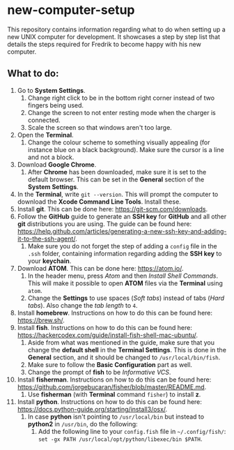 # new-computer-setup
This repository contains information regarding what to do when setting up a new UNIX computer for development. It showcases a step by step list that details the steps required for Fredrik to become happy with his new computer.

## What to do:

1. Go to **System Settings**.
    1. Change right click to be in the bottom right corner instead of two fingers being used.
    2. Change the screen to not enter resting mode when the charger is connected.
    3. Scale the screen so that windows aren't too large.
2. Open the **Terminal**.
    1. Change the colour scheme to something visually appealing (for instance blue on a black background). Make sure the cursor is a line and not a block.
3. Download **Google Chrome**.
    1. After **Chrome** has been downloaded, make sure it is set to the default browser. This can be set in the **General** section of the **System Settings**.
4. In the **Terminal**, write `git --version`. This will prompt the computer to download the **Xcode Command Line Tools**. Install these.
5. Install **git**. This can be done here: https://git-scm.com/downloads.
6. Follow the **GitHub** guide to generate an **SSH key** for **GitHub** and all other **git** distributions you are using. The guide can be found here: https://help.github.com/articles/generating-a-new-ssh-key-and-adding-it-to-the-ssh-agent/.
    1. Make sure you do not forget the step of adding a `config` file in the `.ssh` folder, containing information regarding adding the **SSH key** to your **keychain**.
7. Download **ATOM**. This can be done here: https://atom.io/.
    1. In the header menu, press *Atom* and then *Install Shell Commands*. This will make it possible to open **ATOM** files via the **Terminal** using `atom`.
    2. Change the **Settings** to use spaces (*Soft tabs*) instead of tabs (*Hard tabs*). Also change the *tab length* to `4`.
8. Install **homebrew**. Instructions on how to do this can be found here: https://brew.sh/.
9. Install **fish**. Instructions on how to do this can be found here: https://hackercodex.com/guide/install-fish-shell-mac-ubuntu/.
    1. Aside from what was mentioned in the guide, make sure that you change the **default shell** in the **Terminal Settings**. This is done in the **General** section, and it should be changed to `/usr/local/bin/fish`.
    2. Make sure to follow the **Basic Configuration** part as well.
    3. Change the prompt of **fish** to be *Informative VCS*.
10. Install **fisherman**. Instructions on how to do this can be found here: https://github.com/jorgebucaran/fisher/blob/master/README.md.
    1. Use **fisherman** (with **Terminal** command `fisher`) to install **z**.
11. Install **python**. Instructions on how to do this can be found here: https://docs.python-guide.org/starting/install3/osx/.
    1. In case **python** isn't pointing to `/usr/local/bin` but instead to **python2** in `/usr/bin`, do the following:
        1. Add the following line to your `config.fish` file in `~/.config/fish/`: `set -gx PATH /usr/local/opt/python/libexec/bin $PATH`.
